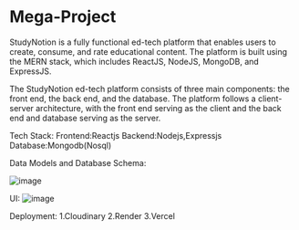 # Mega-Project
StudyNotion is a fully functional ed-tech platform that enables users to create, consume, and rate educational content. The platform is built using the MERN stack, which includes ReactJS, NodeJS, MongoDB, and ExpressJS.

The StudyNotion ed-tech platform consists of three main components: the front end, the back end, and the database. The platform follows a client-server architecture, with the front end serving as the client and the back end and database serving as the server.

Tech Stack:
Frontend:Reactjs
Backend:Nodejs,Expressjs
Database:Mongodb(Nosql)


Data Models and Database Schema:

![image](https://github.com/user-attachments/assets/2eec75a0-ef02-468e-bc25-083579e1fa5d)

UI:
![image](https://github.com/user-attachments/assets/cdabb435-9068-481f-be25-d2f0813867cd)


Deployment:
1.Cloudinary
2.Render
3.Vercel



